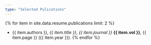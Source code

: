 ```yaml
---
type: "Selected Pulications"
---
```


{% for item in site.data.resume.publications limit: 2 %}
* {{ item.authors }}, *{{ item.title }}*, *{{ item.journal }}* **{{ item.vol }}**, {{ item.page }} ({{ item.year }}).
{% endfor %}